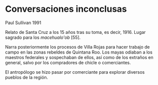 # Conversaciones inconclusas

Paul Sullivan 1991

Relato de Santa Cruz a los 15 años tras su toma, es decir, 1916. Lugar sagrado para los *macehualo'ob* [55].

Narra posteriormente los procesos de Villa Rojas para hacer trabajo de campo en las zonas rebeldes de Quintana Roo. Los mayas odiaban a los maestros federales y sospechaban de ellos, así como de los extraños en general, salvo por los compradores de chicle o comerciantes.

El antropólogo se hizo pasar por comerciante para explorar diversos pueblos de la región.
